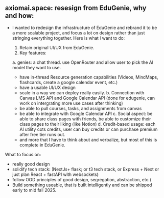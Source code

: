 ## axiomai.space: resesign from EduGenie, why and how: 

- I wanted to redesign the infrastructure of EduGenie and rebrand it to be a more scalable project, and focus a lot on design rather than just stringing everything together. Here is what I want to do:

  1. Retain original UI/UX from EduGenie.
  2. Key features:

    a. genies: a chat thread. use OpenRouter and allow user to pick the AI model they want to use.
    - have in-thread Resource generation capabilities (Videos, MindMaps, flashcards, create a google calendar event, etc.)
    - have a usable UI/UX design
    - scale in a way we can deploy really easily.
    b. Connection with Canvas LMS API and Google Calendar API (done for edugenie, can work on intergrating more use cases after thinking)
    - be able to pull courses, tasks, and assignments from canvas
    - be able to integrate with Google Calendar API
    c. Social aspect: be able to share class pages with friends, be able to customize their class pages to their liking (like Notion)
    d. Credit-based usage: each AI utility cots credits, user can buy credits or can purchase premium after free tier runs out.

  * and more that I have to think about and verbalize, but most of this is complete in EduGenie.
 


What to focus on: 
* really good design
* solidify tech stack: (NextJs+ flask; or t3 tech stack, or Express + Next or just plan React + fastAPI with websockets)
* follow OOD principles of good design, segregation, abstraction, etc.)
* Build something useable, that is built intelligently and can be shipped early to mid fall 2025. 
     
